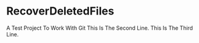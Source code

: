# RecoverDeletedFiles
A Test Project To Work With Git
This Is The Second Line.
This Is The Third Line.
